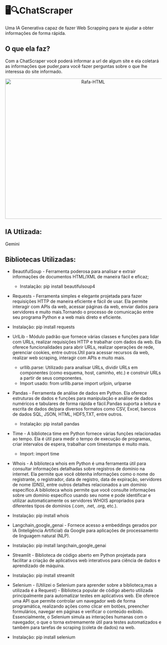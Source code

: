 # 🖥️🔍ChatScraper
Uma IA Generativa capaz de fazer Web Scrapping para te ajudar a obter informações de forma rápida.

## O que ela faz?
Com a ChatScraper você poderá informar a url de algum site e ela coletará as informações que puder,para você fazer perguntas sobre o que lhe interessa do site informado.



<div align="center">
   <img align="center"  alt="Rafa-HTML" height="450" width="550" src="https://imgur.com/UQEwrDN">
</div>

## IA Utlizada:
Gemini

## Bibliotecas Utilizadas:
* BeautifulSoup - Ferramenta poderosa para analisar e extrair informações de documentos HTML/XML de maneira fácil e eficaz;
  * Instalação: pip install beautifulsoup4
* Requests - Ferramenta simples e elegante projetada para fazer requisições HTTP de maneira eficiente e fácil de usar. Ela permite interagir com APIs da web, acessar páginas da web, enviar dados para servidores e muito mais.Tornando o processo de comunicação entre seu programa Python e a web mais direto e eficiente.
 * Instalação: pip install requests
* UrlLib - Módulo padrão que fornece várias classes e funções para lidar com URLs, realizar requisições HTTP e trabalhar com dados da web. Ela oferece funcionalidades para abrir URLs, realizar operações de rede, gerenciar cookies, entre outros.Útil para acessar recursos da web, realizar web scraping, interagir com APIs e muito mais.
  * urllib.parse: Utilizado para analisar URLs, dividir URLs em componentes (como esquema, host, caminho, etc.) e construir URLs a partir de seus componentes.
  * Import usado: from urllib.parse import urljoin, urlparse
* Pandas - Ferramenta de análise de dados em Python. Ela oferece estruturas de dados e funções para manipulação e análise de dados numéricos e tabulares de forma rápida e fácil.Pandas suporta a leitura e escrita de dados de/para diversos formatos como CSV, Excel, bancos de dados SQL, JSON, HTML, HDF5,TXT, entre outros.
  * Instalação: pip install pandas
* Time - A biblioteca time em Python fornece várias funções relacionadas ao tempo. Ela é útil para medir o tempo de execução de programas, criar intervalos de espera, trabalhar com timestamps e muito mais.
  * Import: import time
* Whois - A biblioteca whois em Python é uma ferramenta útil para consultar informações detalhadas sobre registros de domínio na internet. Ela permite que você obtenha informações como o nome do registrante, o registrador, data de registro, data de expiração, servidores de nome (DNS), entre outros detalhes relacionados a um domínio específico.A biblioteca whois permite que você consulte informações sobre um domínio específico usando seu nome e pode identificar e utilizar automaticamente os servidores WHOIS apropriados para diferentes tipos de domínios (.com, .net, .org, etc.).
 * Instalação: pip install whois
* Langchain_google_genai - Fornece acesso a embeddings gerados por IA (Inteligência Artificial) da Google para aplicações de processamento de linguagem natural (NLP).
 * Instalação: pip install langchain_google_genai
* Streamlit - Biblioteca de código aberto em Python projetada para facilitar a criação de aplicativos web interativos para ciência de dados e aprendizado de máquina.
 * Instalação: pip install streamlit

* Selenium - (Utilizei o Selenium para aprender sobre a biblioteca,mas a utilizada é a Request) - Biblioteca popular de código aberto utilizada principalmente para automatizar testes em aplicativos web. Ele oferece uma API que permite controlar um navegador web de forma programática, realizando ações como clicar em botões, preencher formulários, navegar em páginas e verificar o conteúdo exibido. Essencialmente, o Selenium simula as interações humanas com o navegador, o que o torna extremamente útil para testes automatizados e também para tarefas de scraping (coleta de dados) na web.
 * Instalação: pip install selenium



 

